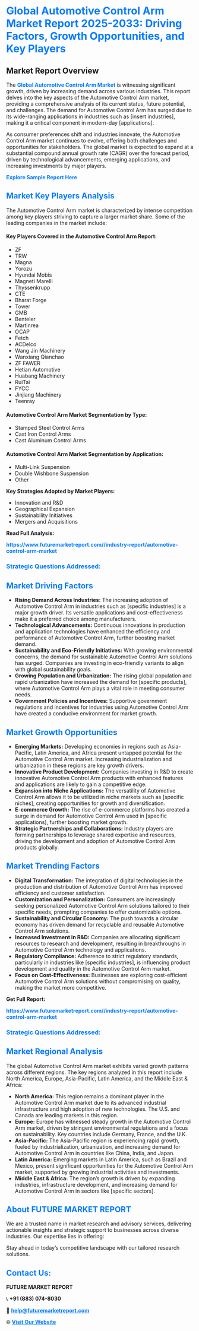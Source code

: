 <h1 style="color: #007BFF;">Global Automotive Control Arm Market Report 2025-2033: Driving Factors, Growth Opportunities, and Key Players</h1>

<section id="overview">
<h2>Market Report Overview</h2>
<p>The <a href="https://www.futuremarketreport.com//industry-report/automotive-control-arm-market" style="color: #007BFF; text-decoration: none;"><strong>Global Automotive Control Arm Market</strong></a> is witnessing significant growth, driven by increasing demand across various industries. This report delves into the key aspects of the Automotive Control Arm market, providing a comprehensive analysis of its current status, future potential, and challenges. The demand for Automotive Control Arm has surged due to its wide-ranging applications in industries such as [insert industries], making it a critical component in modern-day [applications].</p>
<p>As consumer preferences shift and industries innovate, the Automotive Control Arm market continues to evolve, offering both challenges and opportunities for stakeholders. The global market is expected to expand at a substantial compound annual growth rate (CAGR) over the forecast period, driven by technological advancements, emerging applications, and increasing investments by major players.</p>
</section>

<section id="overview">
<p><a href="https://www.futuremarketreport.com//request-sample/reportId=88795" style="color: #007BFF; text-decoration: none;"><strong>Explore Sample Report Here</strong></a></p>
</section>

<section id="key-players">
<h2 style="color: #007BFF;">Market Key Players Analysis</h2>
<p>The Automotive Control Arm market is characterized by intense competition among key players striving to capture a larger market share. Some of the leading companies in the market include:</p>
<h4>Key Players Covered in the Automotive Control Arm Report:</h4>
<ul><li>ZF</li><li>TRW</li><li>Magna</li><li>Yorozu</li><li>Hyundai Mobis</li><li>Magneti Marelli</li><li>Thyssenkrupp</li><li>CTE</li><li>Bharat Forge</li><li>Tower</li><li>GMB</li><li>Benteler</li><li>Martinrea</li><li>OCAP</li><li>Fetch</li><li>ACDelco</li><li>Wang Jin Machinery</li><li>Wanxiang Qianchao</li><li>ZF FAWER</li><li>Hetian Automotive</li><li>Huabang Machinery</li><li>RuiTai</li><li>FYCC</li><li>Jinjiang Machinery</li><li>Teenray</li></ul>
<h4>Automotive Control Arm Market Segmentation by Type:</h4>
<ul><li>Stamped Steel Control Arms</li><li>Cast Iron Control Arms</li><li>Cast Aluminum Control Arms</li></ul>

<h4>Automotive Control Arm Market Segmentation by Application:</h4>
<ul><li>Multi-Link Suspension</li><li>Double Wishbone Suspension</li><li>Other</li></ul>
<p><strong>Key Strategies Adopted by Market Players:</strong></p>
<ul>
<li>Innovation and R&D</li>
<li>Geographical Expansion</li>
<li>Sustainability Initiatives</li>
<li>Mergers and Acquisitions</li>
</ul>
</section>

<section>
<p><strong>Read Full Analysis: </strong></p><a href="https://www.futuremarketreport.com//industry-report/automotive-control-arm-market" style="color: #007BFF; text-decoration: none;"><strong>https://www.futuremarketreport.com//industry-report/automotive-control-arm-market</strong></a>
<h3 style="color: #007BFF;">Strategic Questions Addressed:</h3>
</section>

<section id="driving-factors">
<h2 style="color: #007BFF;">Market Driving Factors</h2>
<ul>
<li><strong>Rising Demand Across Industries:</strong> The increasing adoption of Automotive Control Arm in industries such as [specific industries] is a major growth driver. Its versatile applications and cost-effectiveness make it a preferred choice among manufacturers.</li>
<li><strong>Technological Advancements:</strong> Continuous innovations in production and application technologies have enhanced the efficiency and performance of Automotive Control Arm, further boosting market demand.</li>
<li><strong>Sustainability and Eco-Friendly Initiatives:</strong> With growing environmental concerns, the demand for sustainable Automotive Control Arm solutions has surged. Companies are investing in eco-friendly variants to align with global sustainability goals.</li>
<li><strong>Growing Population and Urbanization:</strong> The rising global population and rapid urbanization have increased the demand for [specific products], where Automotive Control Arm plays a vital role in meeting consumer needs.</li>
<li><strong>Government Policies and Incentives:</strong> Supportive government regulations and incentives for industries using Automotive Control Arm have created a conducive environment for market growth.</li>
</ul>
</section>

<section id="growth-opportunities">
<h2 style="color: #007BFF;">Market Growth Opportunities</h2>
<ul>
<li><strong>Emerging Markets:</strong> Developing economies in regions such as Asia-Pacific, Latin America, and Africa present untapped potential for the Automotive Control Arm market. Increasing industrialization and urbanization in these regions are key growth drivers.</li>
<li><strong>Innovative Product Development:</strong> Companies investing in R&D to create innovative Automotive Control Arm products with enhanced features and applications are likely to gain a competitive edge.</li>
<li><strong>Expansion into Niche Applications:</strong> The versatility of Automotive Control Arm allows it to be utilized in niche markets such as [specific niches], creating opportunities for growth and diversification.</li>
<li><strong>E-commerce Growth:</strong> The rise of e-commerce platforms has created a surge in demand for Automotive Control Arm used in [specific applications], further boosting market growth.</li>
<li><strong>Strategic Partnerships and Collaborations:</strong> Industry players are forming partnerships to leverage shared expertise and resources, driving the development and adoption of Automotive Control Arm products globally.</li>
</ul>
</section>

<section id="trending-factors">
<h2 style="color: #007BFF;">Market Trending Factors</h2>
<ul>
<li><strong>Digital Transformation:</strong> The integration of digital technologies in the production and distribution of Automotive Control Arm has improved efficiency and customer satisfaction.</li>
<li><strong>Customization and Personalization:</strong> Consumers are increasingly seeking personalized Automotive Control Arm solutions tailored to their specific needs, prompting companies to offer customizable options.</li>
<li><strong>Sustainability and Circular Economy:</strong> The push towards a circular economy has driven demand for recyclable and reusable Automotive Control Arm solutions.</li>
<li><strong>Increased Investment in R&D:</strong> Companies are allocating significant resources to research and development, resulting in breakthroughs in Automotive Control Arm technology and applications.</li>
<li><strong>Regulatory Compliance:</strong> Adherence to strict regulatory standards, particularly in industries like [specific industries], is influencing product development and quality in the Automotive Control Arm market.</li>
<li><strong>Focus on Cost-Effectiveness:</strong> Businesses are exploring cost-efficient Automotive Control Arm solutions without compromising on quality, making the market more competitive.</li>
</ul>
</section>

<section>
<p><strong>Get Full Report: </strong></p><a href="https://www.futuremarketreport.com//industry-report/automotive-control-arm-market" style="color: #007BFF; text-decoration: none;"><strong>https://www.futuremarketreport.com//industry-report/automotive-control-arm-market</strong></a>
<h3 style="color: #007BFF;">Strategic Questions Addressed:</h3>
</section>


<section id="regional-analysis">
<h2 style="color: #007BFF;">Market Regional Analysis</h2>
<p>The global Automotive Control Arm market exhibits varied growth patterns across different regions. The key regions analyzed in this report include North America, Europe, Asia-Pacific, Latin America, and the Middle East & Africa:</p>
<ul>
<li><strong>North America:</strong> This region remains a dominant player in the Automotive Control Arm market due to its advanced industrial infrastructure and high adoption of new technologies. The U.S. and Canada are leading markets in this region.</li>
<li><strong>Europe:</strong> Europe has witnessed steady growth in the Automotive Control Arm market, driven by stringent environmental regulations and a focus on sustainability. Key countries include Germany, France, and the U.K.</li>
<li><strong>Asia-Pacific:</strong> The Asia-Pacific region is experiencing rapid growth, fueled by industrialization, urbanization, and increasing demand for Automotive Control Arm in countries like China, India, and Japan.</li>
<li><strong>Latin America:</strong> Emerging markets in Latin America, such as Brazil and Mexico, present significant opportunities for the Automotive Control Arm market, supported by growing industrial activities and investments.</li>
<li><strong>Middle East & Africa:</strong> The region’s growth is driven by expanding industries, infrastructure development, and increasing demand for Automotive Control Arm in sectors like [specific sectors].</li>
</ul>
</section>

<footer>
<h2 style="color: #007BFF;">About FUTURE MARKET REPORT</h2>
<p>We are a trusted name in market research and advisory services, delivering actionable insights and strategic support to businesses across diverse industries. Our expertise lies in offering:</p>

<p>Stay ahead in today’s competitive landscape with our tailored research solutions.</p>

<h2 style="color: #007BFF;">Contact Us:</h2>
<p><strong>FUTURE MARKET REPORT</strong></p>
<p>📞 <strong>+91 (883) 074-8030</strong></p>
<p>📧 <strong><a href="mailto:help@futuremarketreport.com" style="color: #007BFF;">help@futuremarketreport.com</a></strong></p>
<p>🌐 <strong><a href="https://www.futuremarketreport.com/" style="color: #007BFF;">Visit Our Website</a></strong></p>
</footer>